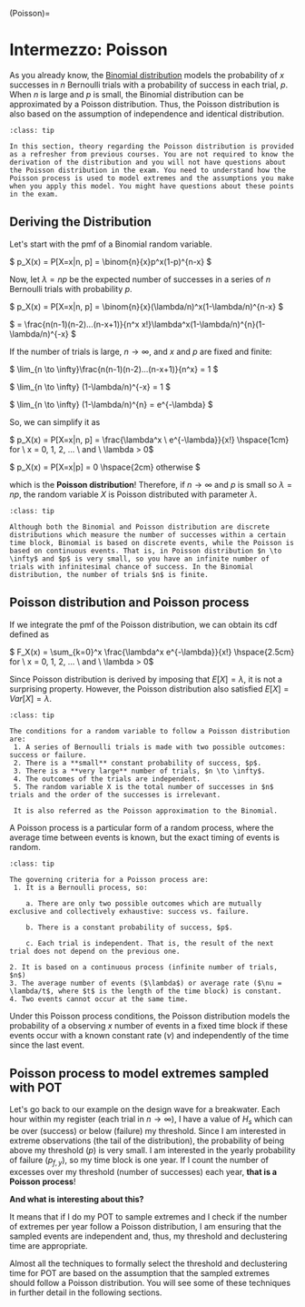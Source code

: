 
(Poisson)=
# Intermezzo: Poisson

As you already know, the [Binomial distribution](Bernoulli) models the probability of $x$ successes in $n$ Bernoulli trials with a probability of success in each trial, $p$. When $n$ is large and $p$ is small, the Binomial distribution can be approximated by a Poisson distribution. Thus, the Poisson distribution is also based on the assumption of independence and identical distribution. 

```{admonition} MUDE exam information
:class: tip

In this section, theory regarding the Poisson distribution is provided as a refresher from previous courses. You are not required to know the derivation of the distribution and you will not have questions about the Poisson distribution in the exam. You need to understand how the Poisson process is used to model extremes and the assumptions you make when you apply this model. You might have questions about these points in the exam.

```

## Deriving the Distribution
Let's start with the pmf of a Binomial random variable.

$
p_X(x) = P[X=x|n, p] = \binom{n}{x}p^x(1-p)^{n-x}
$

Now, let $\lambda=np$ be the expected number of successes in a series of $n$ Bernoulli trials with probability $p$. 

$
p_X(x) = P[X=x|n, p] = \binom{n}{x}(\lambda/n)^x(1-\lambda/n)^{n-x}
$

$
= \frac{n(n-1)(n-2)...(n-x+1)}{n^x x!}\lambda^x(1-\lambda/n)^{n}(1-\lambda/n)^{-x}
$

If the number of trials is large, $n \rightarrow \infty$, and $x$ and $p$ are fixed and finite:

$
\lim_{n \to \infty}\frac{n(n-1)(n-2)...(n-x+1)}{n^x} = 1
$

$
\lim_{n \to \infty} (1-\lambda/n)^{-x} = 1
$

$
\lim_{n \to \infty} (1-\lambda/n)^{n} = e^{-\lambda} 
$

So, we can simplify it as

$
p_X(x) = P[X=x|n, p] = \frac{\lambda^x \ e^{-\lambda}}{x!} \hspace{1cm}  for \ x = 0, 1, 2, ... \ and \ \lambda > 0$

$
p_X(x) = P[X=x|p] = 0       \hspace{2cm}          otherwise
$

which is the **Poisson distribution**! Therefore, if $n \to \infty$ and $p$ is small so $\lambda = np$, the random variable $X$ is Poisson distributed with parameter $\lambda$. 

```{admonition} Binomial vs. Poisson distribution
:class: tip

Although both the Binomial and Poisson distribution are discrete distributions which measure the number of successes within a certain time block, Binomial is based on discrete events, while the Poisson is based on continuous events. That is, in Poisson distribution $n \to \infty$ and $p$ is very small, so you have an infinite number of trials with infinitesimal chance of success. In the Binomial distribution, the number of trials $n$ is finite. 
 ```

## Poisson distribution and Poisson process

If we integrate the pmf of the Poisson distribution, we can obtain its cdf defined as

$
F_X(x) = \sum_{k=0}^x \frac{\lambda^x e^{-\lambda}}{x!} \hspace{2.5cm}  for \ x = 0, 1, 2, ... \ and \ \lambda > 0$

Since Poisson distribution is derived by imposing that $E[X]=\lambda$, it is not a surprising property. However, the Poisson distribution also satisfied $E[X]=Var[X]=\lambda$.

```{admonition} Poisson-distributed variable
:class: tip

The conditions for a random variable to follow a Poisson distribution are:
 1. A series of Bernoulli trials is made with two possible outcomes: success or failure.
 2. There is a **small** constant probability of success, $p$.
 3. There is a **very large** number of trials, $n \to \infty$.
 4. The outcomes of the trials are independent.
 5. The random variable X is the total number of successes in $n$ trials and the order of the successes is irrelevant.

 It is also referred as the Poisson approximation to the Binomial.
```

A Poisson process is a particular form of a random process, where the average time between events is known, but the exact timing of events is random.

```{admonition} Poisson process criteria
:class: tip

The governing criteria for a Poisson process are:
 1. It is a Bernoulli process, so:

    a. There are only two possible outcomes which are mutually exclusive and collectively exhaustive: success vs. failure.

    b. There is a constant probability of success, $p$.

    c. Each trial is independent. That is, the result of the next trial does not depend on the previous one.

2. It is based on a continuous process (infinite number of trials, $n$)
3. The average number of events ($\lambda$) or average rate ($\nu = \lambda/t$, where $t$ is the length of the time block) is constant.
4. Two events cannot occur at the same time.

```

Under this Poisson process conditions, the Poisson distribution models the probability of a observing $x$ number of events in a fixed time block if these events occur with a known constant rate ($\nu$) and independently of the time since the last event.

## Poisson process to model extremes sampled with POT

Let's go back to our example on the design wave for a breakwater. Each hour within my register (each trial in $n \to \infty$), I have a value of $H_s$ which can be over (success) or below (failure) my threshold. Since I am interested in extreme observations (the tail of the distribution), the probability of being above my threshold ($p$) is very small. I am interested in the yearly probability of failure ($p_{f,y}$), so my time block is one year. If I count the number of excesses over my threshold (number of successes) each year, **that is a Poisson process**!

**And what is interesting about this?**

 It means that if I do my POT to sample extremes and I check if the number of extremes per year follow a Poisson distribution, I am ensuring that the sampled events are independent and, thus, my threshold and declustering time are appropriate. 

Almost all the techniques to formally select the threshold and declustering time for POT are based on the assumption that the sampled extremes should follow a Poisson distribution. You will see some of these techniques in further detail in the following sections.



